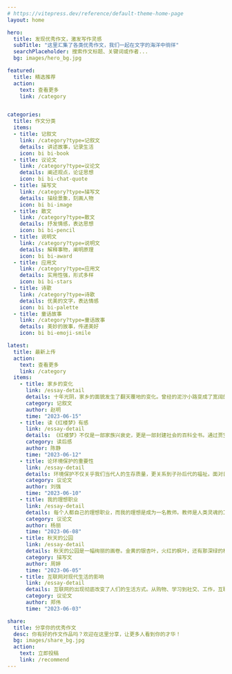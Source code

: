 ```yaml
---
# https://vitepress.dev/reference/default-theme-home-page
layout: home

hero:
  title: 发现优秀作文，激发写作灵感
  subTitle: "这里汇集了各类优秀作文，我们一起在文字的海洋中徜徉"
  searchPlaceholder: 搜索作文标题、关键词或作者...
  bg: images/hero_bg.jpg

featured:
  title: 精选推荐
  action:
    text: 查看更多
    link: /category


categories:
  title: 作文分类
  items:
  - title: 记叙文
    link: /category?type=记叙文
    details: 讲述故事，记录生活
    icon: bi bi-book
  - title: 议论文
    link: /category?type=议论文
    details: 阐述观点，论证思想
    icon: bi bi-chat-quote
  - title: 描写文
    link: /category?type=描写文
    details: 描绘景象，刻画人物
    icon: bi bi-image
  - title: 散文
    link: /category?type=散文
    details: 抒发情感，表达思想
    icon: bi bi-pencil
  - title: 说明文
    link: /category?type=说明文
    details: 解释事物，阐明原理
    icon: bi bi-award
  - title: 应用文
    link: /category?type=应用文
    details: 实用性强，形式多样
    icon: bi bi-stars
  - title: 诗歌
    link: /category?type=诗歌
    details: 优美的文字，表达情感
    icon: bi bi-palette
  - title: 童话故事
    link: /category?type=童话故事
    details: 美妙的故事，传递美好
    icon: bi bi-emoji-smile

latest:
  title: 最新上传
  action:
    text: 查看更多
    link: /category
  items:
    - title: 家乡的变化
      link: /essay-detail
      details: 十年光阴，家乡的面貌发生了翻天覆地的变化。曾经的泥泞小路变成了宽阔的柏油马路，矮小的平房变成了高耸的楼房...
      category: 记叙文
      author: 赵明
      time: "2023-06-15"
    - title: 读《红楼梦》有感
      link: /essay-detail
      details: 《红楼梦》不仅是一部家族兴衰史，更是一部封建社会的百科全书。通过贾宝玉和林黛玉的爱情悲剧，曹雪芹展现了...
      category: 读后感
      author: 陈静
      time: "2023-06-12"
    - title: 论环境保护的重要性
      link: /essay-detail
      details: 环境保护不仅关乎我们当代人的生存质量，更关系到子孙后代的福祉。面对日益严峻的环境问题，我们每个人都应该...
      category: 议论文
      author: 刘强
      time: "2023-06-10"
    - title: 我的理想职业
      link: /essay-detail
      details: 每个人都自己的理想职业，而我的理想是成为一名教师。教师是人类灵魂的工程师，能够影响一代又一代的年轻人...
      category: 议论文
      author: 杨丽
      time: "2023-06-08"
    - title: 秋天的公园
      link: /essay-detail
      details: 秋天的公园是一幅绚丽的画卷。金黄的银杏叶，火红的枫叶，还有那深绿的松柏，构成了一幅色彩斑斓的画面...
      category: 描写文
      author: 周婷
      time: "2023-06-05"
    - title: 互联网对现代生活的影响
      link: /essay-detail
      details: 互联网的出现彻底改变了人们的生活方式。从购物、学习到社交、工作，互联网已经渗透到生活的方方面面...
      category: 议论文
      author: 郑伟
      time: "2023-06-03"

share:
  title: 分享你的优秀作文
  desc: 你有好的作文作品吗？欢迎在这里分享，让更多人看到你的才华！
  bg: images/share_bg.jpg
  action:
    text: 立即投稿
    link: /recommend
---
```


